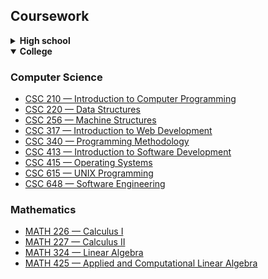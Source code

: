 ## Coursework

<details>
 
<summary><b>High school</b></summary>

### Digital Technologies

* [Level 2](https://github.com/mosguinz/dream-pizzas)
  * AS91372 — Construct a plan for an advanced computer program for a specified task
  * AS91373 — Construct an advanced computer program for a specified task

* [Level 3](https://github.com/mosguinz/java-netflix-roulette)
  * AS91901 — Apply user experience methodologies to develop a design for a digital technologies outcome
  * AS91906 — Use complex programming techniques to develop a computer program
  * AS91907 — Use complex processes to develop a digital technologies outcome

</details>

<details open>
 
<summary><b>College</b></summary>

### Computer Science

* [CSC 210 — Introduction to Computer Programming](https://github.com/mosguinz?tab=repositories&q=csc210)
* [CSC 220 — Data Structures](https://github.com/mosguinz?tab=repositories&q=csc220)
* [CSC 256 — Machine Structures](https://github.com/mosguinz?tab=repositories&q=csc256)
* [CSC 317 — Introduction to Web Development](https://github.com/mosguinz?tab=repositories&q=csc317)
* [CSC 340 — Programming Methodology](https://github.com/mosguinz?tab=repositories&q=csc340)
* [CSC 413 — Introduction to Software Development](https://github.com/mosguinz?tab=repositories&q=csc413)
* [CSC 415 — Operating Systems](https://github.com/mosguinz?tab=repositories&q=csc415)
* [CSC 615 — UNIX Programming](https://github.com/mosguinz?tab=repositories&q=csc615)
* [CSC 648 — Software Engineering](https://github.com/mosguinz?tab=repositories&q=csc648)

### Mathematics

* [MATH 226 — Calculus I](https://github.com/mosguinz/MATH226#readme)
* [MATH 227 — Calculus II](https://github.com/mosguinz/MATH227#readme)
* [MATH 324 — Linear Algebra](https://github.com/mosguinz/MATH325)
* [MATH 425 — Applied and Computational Linear Algebra](https://github.com/mosguinz/MATH425)


</details>
